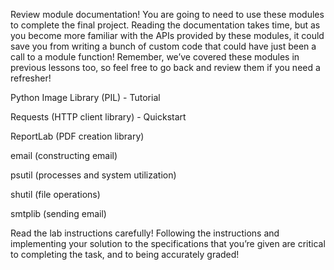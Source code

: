 Review module documentation! You are going to need to use these modules to complete the final project. Reading the documentation takes time, but as you become more familiar with the APIs provided by these modules, it could save you from writing a bunch of custom code that could have just been a call to a module function! Remember, we’ve covered these modules in previous lessons too, so feel free to go back and review them if you need a refresher!

Python Image Library (PIL) - Tutorial

Requests (HTTP client library) - Quickstart

ReportLab (PDF creation library)

email (constructing email)

psutil (processes and system utilization)

shutil (file operations)

smtplib (sending email)

Read the lab instructions carefully! Following the instructions and implementing your solution to the specifications that you’re given are critical to completing the task, and to being accurately graded! 
